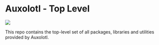 # Auxolotl - Top Level

<a href="https://forum.aux.computer/c/special-interest-groups/sig-core/14"><img src="https://img.shields.io/static/v1?label=Maintained%20By&message=SIG%20Core&style=for-the-badge&labelColor=222222&color=794AFF" /></a>

This repo contains the top-level set of all packages, libraries and utilities provided by Auxolotl.
